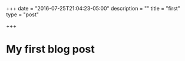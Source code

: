 +++
date = "2016-07-25T21:04:23-05:00"
description = ""
title = "first"
type = "post"

+++

# My first blog post